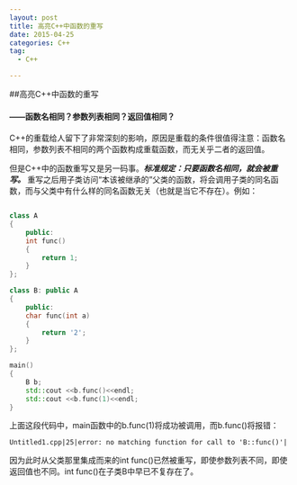 ```yaml
---
layout: post
title: 高亮C++中函数的重写
date: 2015-04-25
categories: C++
tag:
  - C++

---
```


##高亮C++中函数的重写
#### ——函数名相同？参数列表相同？返回值相同？

C++的重载给人留下了非常深刻的影响，原因是重载的条件很值得注意：函数名相同，参数列表不相同的两个函数构成重载函数，而无关乎二者的返回值。

但是C++中的函数重写又是另一码事。***标准规定：只要函数名相同，就会被重写。*** 重写之后用子类访问“本该被继承的”父类的函数，将会调用子类的同名函数，而与父类中有什么样的同名函数无关（也就是当它不存在）。例如：

 
~~~ C++

class A
{
    public:
    int func()
    {
        return 1;
    }
};

class B: public A
{
    public:
    char func(int a)
    {
        return '2';
    }
};

main()
{
    B b;
    std::cout <<b.func()<<endl;
    std::cout <<b.func(1)<<endl;
}
~~~

上面这段代码中，main函数中的b.func(1)将成功被调用，而b.func()将报错：

	Untitled1.cpp|25|error: no matching function for call to 'B::func()'|

因为此时从父类那里集成而来的int func()已然被重写，即使参数列表不同，即使返回值也不同。int func()在子类B中早已不复存在了。
